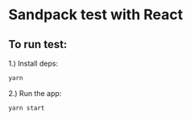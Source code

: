 # Sandpack test with React

## To run test:

1.) Install deps:

```bash
yarn
```

2.) Run the app:

```bash
yarn start
```
